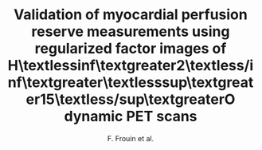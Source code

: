 ---
author: F. Frouin et al.
title: Validation of myocardial perfusion reserve measurements using regularized factor images of H\textlessinf\textgreater2\textless/inf\textgreater\textlesssup\textgreater15\textless/sup\textgreaterO dynamic PET scans
journal: Journal of Nuclear Medicine
year: 2001
type: article
---